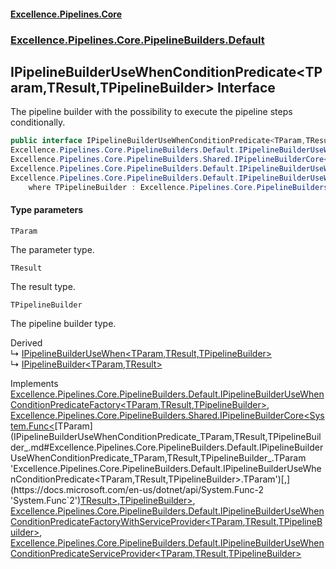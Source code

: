 #### [Excellence.Pipelines.Core](Excellence.Pipelines.md 'Excellence.Pipelines')
### [Excellence.Pipelines.Core.PipelineBuilders.Default](Excellence.Pipelines.md#Excellence.Pipelines.Core.PipelineBuilders.Default 'Excellence.Pipelines.Core.PipelineBuilders.Default')

## IPipelineBuilderUseWhenConditionPredicate<TParam,TResult,TPipelineBuilder> Interface

The pipeline builder with the possibility to execute the pipeline steps conditionally.

```csharp
public interface IPipelineBuilderUseWhenConditionPredicate<TParam,TResult,TPipelineBuilder> :
Excellence.Pipelines.Core.PipelineBuilders.Default.IPipelineBuilderUseWhenConditionPredicateFactory<TParam, TResult, TPipelineBuilder>,
Excellence.Pipelines.Core.PipelineBuilders.Shared.IPipelineBuilderCore<System.Func<TParam, TResult>, TPipelineBuilder>,
Excellence.Pipelines.Core.PipelineBuilders.Default.IPipelineBuilderUseWhenConditionPredicateFactoryWithServiceProvider<TParam, TResult, TPipelineBuilder>,
Excellence.Pipelines.Core.PipelineBuilders.Default.IPipelineBuilderUseWhenConditionPredicateServiceProvider<TParam, TResult, TPipelineBuilder>
    where TPipelineBuilder : Excellence.Pipelines.Core.PipelineBuilders.Default.IPipelineBuilderUseWhenConditionPredicate<TParam, TResult, TPipelineBuilder>
```
#### Type parameters

<a name='Excellence.Pipelines.Core.PipelineBuilders.Default.IPipelineBuilderUseWhenConditionPredicate_TParam,TResult,TPipelineBuilder_.TParam'></a>

`TParam`

The parameter type.

<a name='Excellence.Pipelines.Core.PipelineBuilders.Default.IPipelineBuilderUseWhenConditionPredicate_TParam,TResult,TPipelineBuilder_.TResult'></a>

`TResult`

The result type.

<a name='Excellence.Pipelines.Core.PipelineBuilders.Default.IPipelineBuilderUseWhenConditionPredicate_TParam,TResult,TPipelineBuilder_.TPipelineBuilder'></a>

`TPipelineBuilder`

The pipeline builder type.

Derived  
&#8627; [IPipelineBuilderUseWhen&lt;TParam,TResult,TPipelineBuilder&gt;](IPipelineBuilderUseWhen_TParam,TResult,TPipelineBuilder_.md 'Excellence.Pipelines.Core.PipelineBuilders.Default.IPipelineBuilderUseWhen<TParam,TResult,TPipelineBuilder>')  
&#8627; [IPipelineBuilder&lt;TParam,TResult&gt;](IPipelineBuilder_TParam,TResult_.md 'Excellence.Pipelines.Core.PipelineBuilders.IPipelineBuilder<TParam,TResult>')

Implements [Excellence.Pipelines.Core.PipelineBuilders.Default.IPipelineBuilderUseWhenConditionPredicateFactory&lt;](IPipelineBuilderUseWhenConditionPredicateFactory_TParam,TResult,TPipelineBuilder_.md 'Excellence.Pipelines.Core.PipelineBuilders.Default.IPipelineBuilderUseWhenConditionPredicateFactory<TParam,TResult,TPipelineBuilder>')[TParam](IPipelineBuilderUseWhenConditionPredicate_TParam,TResult,TPipelineBuilder_.md#Excellence.Pipelines.Core.PipelineBuilders.Default.IPipelineBuilderUseWhenConditionPredicate_TParam,TResult,TPipelineBuilder_.TParam 'Excellence.Pipelines.Core.PipelineBuilders.Default.IPipelineBuilderUseWhenConditionPredicate<TParam,TResult,TPipelineBuilder>.TParam')[,](IPipelineBuilderUseWhenConditionPredicateFactory_TParam,TResult,TPipelineBuilder_.md 'Excellence.Pipelines.Core.PipelineBuilders.Default.IPipelineBuilderUseWhenConditionPredicateFactory<TParam,TResult,TPipelineBuilder>')[TResult](IPipelineBuilderUseWhenConditionPredicate_TParam,TResult,TPipelineBuilder_.md#Excellence.Pipelines.Core.PipelineBuilders.Default.IPipelineBuilderUseWhenConditionPredicate_TParam,TResult,TPipelineBuilder_.TResult 'Excellence.Pipelines.Core.PipelineBuilders.Default.IPipelineBuilderUseWhenConditionPredicate<TParam,TResult,TPipelineBuilder>.TResult')[,](IPipelineBuilderUseWhenConditionPredicateFactory_TParam,TResult,TPipelineBuilder_.md 'Excellence.Pipelines.Core.PipelineBuilders.Default.IPipelineBuilderUseWhenConditionPredicateFactory<TParam,TResult,TPipelineBuilder>')[TPipelineBuilder](IPipelineBuilderUseWhenConditionPredicate_TParam,TResult,TPipelineBuilder_.md#Excellence.Pipelines.Core.PipelineBuilders.Default.IPipelineBuilderUseWhenConditionPredicate_TParam,TResult,TPipelineBuilder_.TPipelineBuilder 'Excellence.Pipelines.Core.PipelineBuilders.Default.IPipelineBuilderUseWhenConditionPredicate<TParam,TResult,TPipelineBuilder>.TPipelineBuilder')[&gt;](IPipelineBuilderUseWhenConditionPredicateFactory_TParam,TResult,TPipelineBuilder_.md 'Excellence.Pipelines.Core.PipelineBuilders.Default.IPipelineBuilderUseWhenConditionPredicateFactory<TParam,TResult,TPipelineBuilder>'), [Excellence.Pipelines.Core.PipelineBuilders.Shared.IPipelineBuilderCore&lt;](IPipelineBuilderCore_TPipelineDelegate,TPipelineBuilder_.md 'Excellence.Pipelines.Core.PipelineBuilders.Shared.IPipelineBuilderCore<TPipelineDelegate,TPipelineBuilder>')[System.Func&lt;](https://docs.microsoft.com/en-us/dotnet/api/System.Func-2 'System.Func`2')[TParam](IPipelineBuilderUseWhenConditionPredicate_TParam,TResult,TPipelineBuilder_.md#Excellence.Pipelines.Core.PipelineBuilders.Default.IPipelineBuilderUseWhenConditionPredicate_TParam,TResult,TPipelineBuilder_.TParam 'Excellence.Pipelines.Core.PipelineBuilders.Default.IPipelineBuilderUseWhenConditionPredicate<TParam,TResult,TPipelineBuilder>.TParam')[,](https://docs.microsoft.com/en-us/dotnet/api/System.Func-2 'System.Func`2')[TResult](IPipelineBuilderUseWhenConditionPredicate_TParam,TResult,TPipelineBuilder_.md#Excellence.Pipelines.Core.PipelineBuilders.Default.IPipelineBuilderUseWhenConditionPredicate_TParam,TResult,TPipelineBuilder_.TResult 'Excellence.Pipelines.Core.PipelineBuilders.Default.IPipelineBuilderUseWhenConditionPredicate<TParam,TResult,TPipelineBuilder>.TResult')[&gt;](https://docs.microsoft.com/en-us/dotnet/api/System.Func-2 'System.Func`2')[,](IPipelineBuilderCore_TPipelineDelegate,TPipelineBuilder_.md 'Excellence.Pipelines.Core.PipelineBuilders.Shared.IPipelineBuilderCore<TPipelineDelegate,TPipelineBuilder>')[TPipelineBuilder](IPipelineBuilderUseWhenConditionPredicate_TParam,TResult,TPipelineBuilder_.md#Excellence.Pipelines.Core.PipelineBuilders.Default.IPipelineBuilderUseWhenConditionPredicate_TParam,TResult,TPipelineBuilder_.TPipelineBuilder 'Excellence.Pipelines.Core.PipelineBuilders.Default.IPipelineBuilderUseWhenConditionPredicate<TParam,TResult,TPipelineBuilder>.TPipelineBuilder')[&gt;](IPipelineBuilderCore_TPipelineDelegate,TPipelineBuilder_.md 'Excellence.Pipelines.Core.PipelineBuilders.Shared.IPipelineBuilderCore<TPipelineDelegate,TPipelineBuilder>'), [Excellence.Pipelines.Core.PipelineBuilders.Default.IPipelineBuilderUseWhenConditionPredicateFactoryWithServiceProvider&lt;](IPipelineBuilderUseWhenConditionPredicateFactoryWithServiceProvider_TParam,TResult,TPipelineBuilder_.md 'Excellence.Pipelines.Core.PipelineBuilders.Default.IPipelineBuilderUseWhenConditionPredicateFactoryWithServiceProvider<TParam,TResult,TPipelineBuilder>')[TParam](IPipelineBuilderUseWhenConditionPredicate_TParam,TResult,TPipelineBuilder_.md#Excellence.Pipelines.Core.PipelineBuilders.Default.IPipelineBuilderUseWhenConditionPredicate_TParam,TResult,TPipelineBuilder_.TParam 'Excellence.Pipelines.Core.PipelineBuilders.Default.IPipelineBuilderUseWhenConditionPredicate<TParam,TResult,TPipelineBuilder>.TParam')[,](IPipelineBuilderUseWhenConditionPredicateFactoryWithServiceProvider_TParam,TResult,TPipelineBuilder_.md 'Excellence.Pipelines.Core.PipelineBuilders.Default.IPipelineBuilderUseWhenConditionPredicateFactoryWithServiceProvider<TParam,TResult,TPipelineBuilder>')[TResult](IPipelineBuilderUseWhenConditionPredicate_TParam,TResult,TPipelineBuilder_.md#Excellence.Pipelines.Core.PipelineBuilders.Default.IPipelineBuilderUseWhenConditionPredicate_TParam,TResult,TPipelineBuilder_.TResult 'Excellence.Pipelines.Core.PipelineBuilders.Default.IPipelineBuilderUseWhenConditionPredicate<TParam,TResult,TPipelineBuilder>.TResult')[,](IPipelineBuilderUseWhenConditionPredicateFactoryWithServiceProvider_TParam,TResult,TPipelineBuilder_.md 'Excellence.Pipelines.Core.PipelineBuilders.Default.IPipelineBuilderUseWhenConditionPredicateFactoryWithServiceProvider<TParam,TResult,TPipelineBuilder>')[TPipelineBuilder](IPipelineBuilderUseWhenConditionPredicate_TParam,TResult,TPipelineBuilder_.md#Excellence.Pipelines.Core.PipelineBuilders.Default.IPipelineBuilderUseWhenConditionPredicate_TParam,TResult,TPipelineBuilder_.TPipelineBuilder 'Excellence.Pipelines.Core.PipelineBuilders.Default.IPipelineBuilderUseWhenConditionPredicate<TParam,TResult,TPipelineBuilder>.TPipelineBuilder')[&gt;](IPipelineBuilderUseWhenConditionPredicateFactoryWithServiceProvider_TParam,TResult,TPipelineBuilder_.md 'Excellence.Pipelines.Core.PipelineBuilders.Default.IPipelineBuilderUseWhenConditionPredicateFactoryWithServiceProvider<TParam,TResult,TPipelineBuilder>'), [Excellence.Pipelines.Core.PipelineBuilders.Default.IPipelineBuilderUseWhenConditionPredicateServiceProvider&lt;](IPipelineBuilderUseWhenConditionPredicateServiceProvider_TParam,TResult,TPipelineBuilder_.md 'Excellence.Pipelines.Core.PipelineBuilders.Default.IPipelineBuilderUseWhenConditionPredicateServiceProvider<TParam,TResult,TPipelineBuilder>')[TParam](IPipelineBuilderUseWhenConditionPredicate_TParam,TResult,TPipelineBuilder_.md#Excellence.Pipelines.Core.PipelineBuilders.Default.IPipelineBuilderUseWhenConditionPredicate_TParam,TResult,TPipelineBuilder_.TParam 'Excellence.Pipelines.Core.PipelineBuilders.Default.IPipelineBuilderUseWhenConditionPredicate<TParam,TResult,TPipelineBuilder>.TParam')[,](IPipelineBuilderUseWhenConditionPredicateServiceProvider_TParam,TResult,TPipelineBuilder_.md 'Excellence.Pipelines.Core.PipelineBuilders.Default.IPipelineBuilderUseWhenConditionPredicateServiceProvider<TParam,TResult,TPipelineBuilder>')[TResult](IPipelineBuilderUseWhenConditionPredicate_TParam,TResult,TPipelineBuilder_.md#Excellence.Pipelines.Core.PipelineBuilders.Default.IPipelineBuilderUseWhenConditionPredicate_TParam,TResult,TPipelineBuilder_.TResult 'Excellence.Pipelines.Core.PipelineBuilders.Default.IPipelineBuilderUseWhenConditionPredicate<TParam,TResult,TPipelineBuilder>.TResult')[,](IPipelineBuilderUseWhenConditionPredicateServiceProvider_TParam,TResult,TPipelineBuilder_.md 'Excellence.Pipelines.Core.PipelineBuilders.Default.IPipelineBuilderUseWhenConditionPredicateServiceProvider<TParam,TResult,TPipelineBuilder>')[TPipelineBuilder](IPipelineBuilderUseWhenConditionPredicate_TParam,TResult,TPipelineBuilder_.md#Excellence.Pipelines.Core.PipelineBuilders.Default.IPipelineBuilderUseWhenConditionPredicate_TParam,TResult,TPipelineBuilder_.TPipelineBuilder 'Excellence.Pipelines.Core.PipelineBuilders.Default.IPipelineBuilderUseWhenConditionPredicate<TParam,TResult,TPipelineBuilder>.TPipelineBuilder')[&gt;](IPipelineBuilderUseWhenConditionPredicateServiceProvider_TParam,TResult,TPipelineBuilder_.md 'Excellence.Pipelines.Core.PipelineBuilders.Default.IPipelineBuilderUseWhenConditionPredicateServiceProvider<TParam,TResult,TPipelineBuilder>')